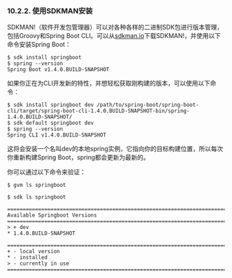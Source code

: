 ### 10.2.2. 使用SDKMAN安装

SDKMAN!（软件开发包管理器）可以对各种各样的二进制SDK包进行版本管理，包括Groovy和Spring Boot CLI。可以从[sdkman.io](http://sdkman.io/)下载SDKMAN!，并使用以下命令安装Spring Boot：
```shell
$ sdk install springboot
$ spring --version
Spring Boot v1.4.0.BUILD-SNAPSHOT
```
如果你正在为CLI开发新的特性，并想轻松获取刚构建的版本，可以使用以下命令：
```shell
$ sdk install springboot dev /path/to/spring-boot/spring-boot-cli/target/spring-boot-cli-1.4.0.BUILD-SNAPSHOT-bin/spring-1.4.0.BUILD-SNAPSHOT/
$ sdk default springboot dev
$ spring --version
Spring CLI v1.4.0.BUILD-SNAPSHOT
```
这将会安装一个名叫dev的本地spring实例，它指向你的目标构建位置，所以每次你重新构建Spring Boot，spring都会更新为最新的。

你可以通过以下命令来验证：
```shell
$ gvm ls springboot

$ sdk ls springboot

================================================================================
Available Springboot Versions
================================================================================
> + dev
* 1.4.0.BUILD-SNAPSHOT

================================================================================
+ - local version
* - installed
> - currently in use
================================================================================
```
